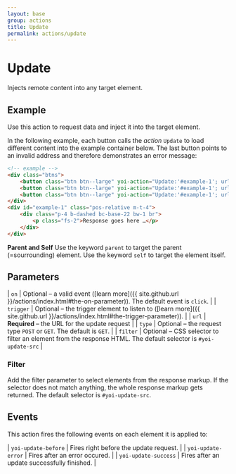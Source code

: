 ```yaml
---
layout: base
group: actions
title: Update
permalink: actions/update
---
```


# Update

<p class="intro">Injects remote content into any target element.</p>

## Example

Use this action to request data and inject it into the target element.

In the following example, each button calls the _action_ `Update` to load different content into the example container below. The last button points to an invalid address and therefore demonstrates an error message:

```html
<!-- example -->
<div class="btns">
    <button class="btn btn--large" yoi-action="Update:'#example-1'; url:'{{ site.github.url }}/demos/ajaxSource-1.html';">What is Valium?</button>
    <button class="btn btn--large" yoi-action="Update:'#example-1'; url:'{{ site.github.url }}/demos/ajaxSource-2.html';">What is Strychnine?</button>
    <button class="btn btn--large" yoi-action="Update:'#example-1'; url:'{{ site.github.url }}/demos/ajaxSource-xyz.html';">42?</button>
</div>
<div id="example-1" class="pos-relative m-t-4">
    <div class="p-4 b-dashed bc-base-22 bw-1 br">
        <p class="fs-2">Response goes here …</p>
    </div>
</div>
```
<p class="hint hint--primary"><b>Parent and Self</b> Use the keyword <code>parent</code> to target the parent (=sourrounding) element. Use the keyword <code>self</code> to target the element itself.</p>

## Parameters

| `on`      | Optional – a valid event ([learn more]({{ site.github.url }}/actions/index.html#the-on-parameter)). The default event is `click`.    |
| `trigger` | Optional – the trigger element to listen to ([learn more]({{ site.github.url }}/actions/index.html#the-trigger-parameter)).          |
| `url`     | **Required** – the URL for the update request                                                                  |
| `type`    | Optional – the request type `POST` or `GET`. The default is `GET`.                                             |
| `filter`  | Optional – CSS selector to filter an element from the response HTML. The default selector is `#yoi-update-src` |

### Filter

Add the filter parameter to select elements from the response markup. If the selector does not match anything, the whole response markup gets returned. The default selector is `#yoi-update-src`.

## Events

This action fires the following events on each element it is applied to:

| `yoi-update-before`  | Fires right before the update request.       |
| `yoi-update-error`   | Fires after an error occured.                |
| `yoi-update-success` | Fires after an update successfully finished. |
